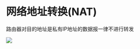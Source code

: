 # 网络地址转换(NAT)

路由器对目的地址是私有IP地址的数据报一律不进行转发


![](https://files.mdnice.com/user/8332/f6924d4c-cd45-4404-8d94-4aed3cbb5aa2.png)




